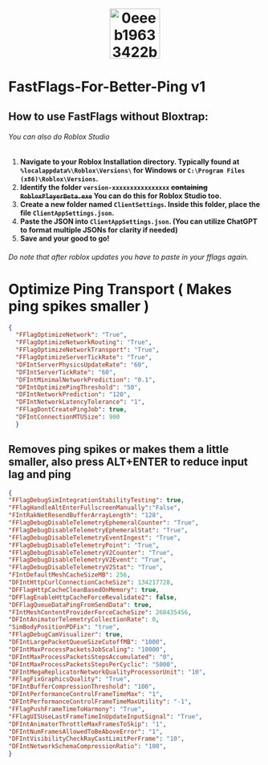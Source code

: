 <h1 align="center"><img src="https://github.com/DestrupTORA/RobloxPingReloader/assets/157624868/92fa1b1b-d5a9-4391-a063-e5aa85afabf2" alt="0eeeb19633422b1241f4306419a0f15f39d58de9" width="100">
  
# FastFlags-For-Better-Ping v1
## How to use FastFlags without Bloxtrap:
###### You can also do Roblox Studio
1. **Navigate to your Roblox Installation directory. Typically found at `%localappdata%\Roblox\Versions\` for Windows or `C:\Program Files (x86)\Roblox\Versions`.**
2. **Identify the folder `version-xxxxxxxxxxxxxxxx` ~~containing `RobloxPlayerBeta.exe`~~ You can do this for Roblox Studio too.**
3. **Create a new folder named `ClientSettings`. Inside this folder, place the file `ClientAppSettings.json`.**
4. **Paste the JSON into `ClientAppSettings.json`. (You can utilize ChatGPT to format multiple JSONs for clarity if needed)**
5. **Save and your good to go!**
###### Do note that after roblox updates you have to paste in your fflags again.
# Optimize Ping Transport ( Makes ping spikes smaller )
```json
{
  "FFlagOptimizeNetwork": "True",
  "FFlagOptimizeNetworkRouting": "True",
  "FFlagOptimizeNetworkTransport": "True",
  "FFlagOptimizeServerTickRate": "True",
  "DFIntServerPhysicsUpdateRate": "60",
  "DFIntServerTickRate": "60",
  "DFIntMinimalNetworkPrediction": "0.1",
  "DFIntOptimizePingThreshold": "50",
  "DFIntNetworkPrediction": "120",
  "DFIntNetworkLatencyTolerance": "1",
  "FFlagDontCreatePingJob": true,
  "DFIntConnectionMTUSize": 900
  }
```
## Removes ping spikes or makes them a little smaller, also press ALT+ENTER to reduce input lag and ping
```json
{
"FFlagDebugSimIntegrationStabilityTesting": true,
"FFlagHandleAltEnterFullscreenManually":"False",
"FIntRakNetResendBufferArrayLength": "128",
"FFlagDebugDisableTelemetryEphemeralCounter": "True",
"FFlagDebugDisableTelemetryEphemeralStat": "True",
"FFlagDebugDisableTelemetryEventIngest": "True",
"FFlagDebugDisableTelemetryPoint": "True",
"FFlagDebugDisableTelemetryV2Counter": "True",
"FFlagDebugDisableTelemetryV2Event": "True",
"FFlagDebugDisableTelemetryV2Stat": "True",
"FIntDefaultMeshCacheSizeMB": 256,
"DFIntHttpCurlConnectionCacheSize": 134217728,
"DFFlagHttpCacheCleanBasedOnMemory": true,  
"DFFlagEnableHttpCacheForceRevalidate2": false,
"DFFlagQueueDataPingFromSendData": true,
"FIntMeshContentProviderForceCacheSize": 268435456,
"DFIntAnimatorTelemetryCollectionRate": 0,
"SimBodyPositionPDFix": "true",
"FFlagDebugCamVisualizer": true,
"DFIntLargePacketQueueSizeCutoffMB": "1000",
"DFIntMaxProcessPacketsJobScaling": "10000",
"DFIntMaxProcessPacketsStepsAccumulated": "0",
"DFIntMaxProcessPacketsStepsPerCyclic": "5000",
"DFIntMegaReplicatorNetworkQualityProcessorUnit": "10",
"FFlagFixGraphicsQuality": "True",
"DFIntBufferCompressionThreshold": "100",
"DFIntPerformanceControlFrameTimeMax": "1",
"DFIntPerformanceControlFrameTimeMaxUtility": "-1",
"FFlagPushFrameTimeToHarmony": "True",
"FFlagUISUseLastFrameTimeInUpdateInputSignal": "True",
"DFIntAnimatorThrottleMaxFramesToSkip": "1",
"DFIntNumFramesAllowedToBeAboveError": "1",
"DFIntVisibilityCheckRayCastLimitPerFrame": "10",
"DFIntNetworkSchemaCompressionRatio": "100",
}
```
